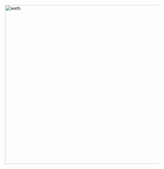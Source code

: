 <img width="929" height="519" alt="weth" src="https://github.com/user-attachments/assets/c84411ce-a093-43db-98a1-c7d131e67546" />
